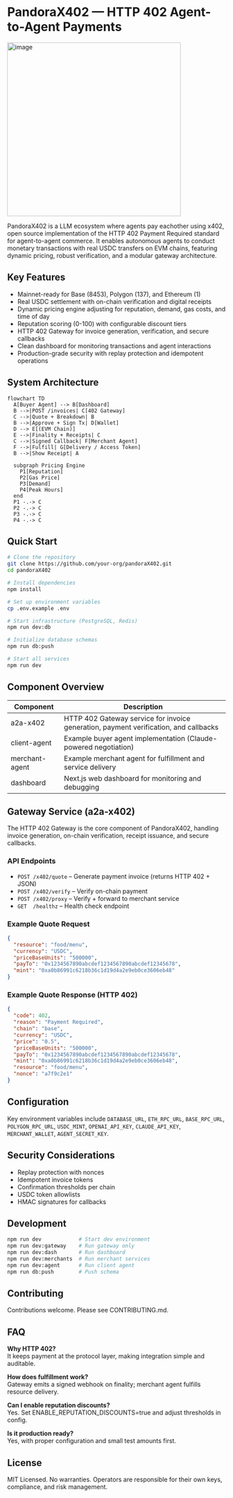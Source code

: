 # PandoraX402 — HTTP 402 Agent-to-Agent Payments


<img width="400" height="400" alt="image" src="https://github.com/user-attachments/assets/e9090620-f5d6-474b-9d0a-8f3d4aa6d6bf" />




PandoraX402 is a LLM ecosystem where agents pay eachother using x402, open source implementation of the HTTP 402 Payment Required standard for agent-to-agent commerce. It enables autonomous agents to conduct monetary transactions with real USDC transfers on EVM chains, featuring dynamic pricing, robust verification, and a modular gateway architecture.

## Key Features

- Mainnet-ready for Base (8453), Polygon (137), and Ethereum (1)
- Real USDC settlement with on-chain verification and digital receipts
- Dynamic pricing engine adjusting for reputation, demand, gas costs, and time of day
- Reputation scoring (0-100) with configurable discount tiers
- HTTP 402 Gateway for invoice generation, verification, and secure callbacks
- Clean dashboard for monitoring transactions and agent interactions
- Production-grade security with replay protection and idempotent operations

## System Architecture

```mermaid
flowchart TD
  A[Buyer Agent] --> B[Dashboard]
  B -->|POST /invoices| C[402 Gateway]
  C -->|Quote + Breakdown| B
  B -->|Approve + Sign Tx| D[Wallet]
  D --> E[(EVM Chain)]
  E -->|Finality + Receipts| C
  C -->|Signed Callback| F[Merchant Agent]
  F -->|Fulfill| G[Delivery / Access Token]
  B -->|Show Receipt| A

  subgraph Pricing Engine
    P1[Reputation]
    P2[Gas Price]
    P3[Demand]
    P4[Peak Hours]
  end
  P1 -.-> C
  P2 -.-> C
  P3 -.-> C
  P4 -.-> C
```

## Quick Start

```bash
# Clone the repository
git clone https://github.com/your-org/pandoraX402.git
cd pandoraX402

# Install dependencies
npm install

# Set up environment variables
cp .env.example .env

# Start infrastructure (PostgreSQL, Redis)
npm run dev:db

# Initialize database schemas
npm run db:push

# Start all services
npm run dev
```

## Component Overview

| Component     | Description                                                                 |
|---------------|-----------------------------------------------------------------------------|
| a2a-x402      | HTTP 402 Gateway service for invoice generation, payment verification, and callbacks |
| client-agent  | Example buyer agent implementation (Claude-powered negotiation)             |
| merchant-agent| Example merchant agent for fulfillment and service delivery                 |
| dashboard     | Next.js web dashboard for monitoring and debugging                          |

## Gateway Service (a2a-x402)

The HTTP 402 Gateway is the core component of PandoraX402, handling invoice generation, on-chain verification, receipt issuance, and secure callbacks.

### API Endpoints

- `POST /x402/quote` – Generate payment invoice (returns HTTP 402 + JSON)
- `POST /x402/verify` – Verify on-chain payment
- `POST /x402/proxy` – Verify + forward to merchant service
- `GET  /healthz` – Health check endpoint

### Example Quote Request

```json
{
  "resource": "food/menu",
  "currency": "USDC",
  "priceBaseUnits": "500000",
  "payTo": "0x1234567890abcdef1234567890abcdef12345678",
  "mint": "0xa0b86991c6218b36c1d19d4a2e9eb0ce3606eb48"
}
```

### Example Quote Response (HTTP 402)

```json
{
  "code": 402,
  "reason": "Payment Required",
  "chain": "base",
  "currency": "USDC",
  "price": "0.5",
  "priceBaseUnits": "500000",
  "payTo": "0x1234567890abcdef1234567890abcdef12345678",
  "mint": "0xa0b86991c6218b36c1d19d4a2e9eb0ce3606eb48",
  "resource": "food/menu",
  "nonce": "a7f9c2e1"
}
```

## Configuration

Key environment variables include `DATABASE_URL`, `ETH_RPC_URL`, `BASE_RPC_URL`, `POLYGON_RPC_URL`, `USDC_MINT`, `OPENAI_API_KEY`, `CLAUDE_API_KEY`, `MERCHANT_WALLET`, `AGENT_SECRET_KEY`.

## Security Considerations

- Replay protection with nonces
- Idempotent invoice tokens
- Confirmation thresholds per chain
- USDC token allowlists
- HMAC signatures for callbacks

## Development

```bash
npm run dev            # Start dev environment
npm run dev:gateway    # Run gateway only
npm run dev:dash       # Run dashboard
npm run dev:merchants  # Run merchant services
npm run dev:agent      # Run client agent
npm run db:push        # Push schema
```

## Contributing

Contributions welcome. Please see CONTRIBUTING.md.

## FAQ

**Why HTTP 402?**  
It keeps payment at the protocol layer, making integration simple and auditable.

**How does fulfillment work?**  
Gateway emits a signed webhook on finality; merchant agent fulfills resource delivery.

**Can I enable reputation discounts?**  
Yes. Set ENABLE_REPUTATION_DISCOUNTS=true and adjust thresholds in config.

**Is it production ready?**  
Yes, with proper configuration and small test amounts first.

## License

MIT Licensed. No warranties. Operators are responsible for their own keys, compliance, and risk management.
